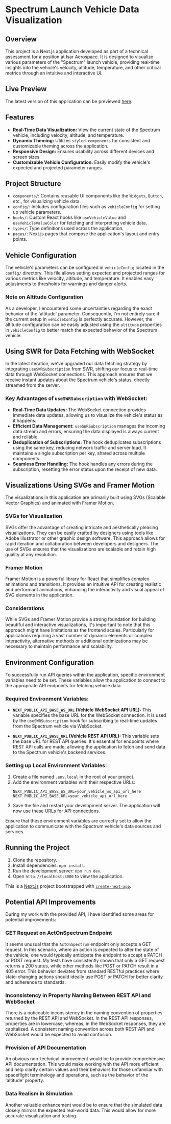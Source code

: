 # Spectrum Launch Vehicle Data Visualization

## Overview

This project is a Next.js application developed as part of a technical assessment for a position at Isar Aerospace. It is designed to visualize various parameters of the "Spectrum" launch vehicle, providing real-time insights into the vehicle's velocity, altitude, temperature, and other critical metrics through an intuitive and interactive UI.

## Live Preview

The latest version of this application can be previewed [here](https://spectrum-launch-control.vercel.app).

## Features

- **Real-Time Data Visualization:** View the current state of the Spectrum vehicle, including velocity, altitude, and temperature.
- **Dynamic Theming:** Utilizes `styled-components` for consistent and customizable theming across the application.
- **Responsive Design:** Ensures usability across different devices and screen sizes.
- **Customizable Vehicle Configuration:** Easily modify the vehicle's expected and projected parameter ranges.

## Project Structure

- `components/`: Contains reusable UI components like the `Widgets`, `Button`, etc., for visualizing vehicle data.
- `config/`: Includes configuration files such as `vehicleConfig` for setting up vehicle parameters.
- `hooks/`: Custom React hooks like `useVehicleValue` and `useVehicleValueColor` for fetching and interpreting vehicle data.
- `types/`: Type definitions used across the application.
- `pages/`: Next.js pages that compose the application's layout and entry points.

## Vehicle Configuration

The vehicle's parameters can be configured in `vehicleConfig` located in the `config/` directory. This file allows setting expected and projected ranges for various metrics like velocity, altitude, and temperature. It enables easy adjustments to thresholds for warnings and danger alerts.

### Note on Altitude Configuration

As a developer, I encountered some uncertainties regarding the exact behavior of the 'altitude' parameter. Consequently, I'm not entirely sure if the current setup in `vehicleConfig` is perfectly accurate. However, the altitude configuration can be easily adjusted using the `altitude` properties in `vehicleConfig` to better match the expected behavior of the Spectrum vehicle.

## Using SWR for Data Fetching with WebSocket

In the latest iteration, we've upgraded our data fetching strategy by integrating `useSWRSubscription` from SWR, shifting our focus to real-time data through WebSocket connections. This approach ensures that we receive instant updates about the Spectrum vehicle's status, directly streamed from the server.

### Key Advantages of `useSWRSubscription` with WebSocket:

- **Real-Time Data Updates:** The WebSocket connection provides immediate data updates, allowing us to visualize the vehicle's status as it happens.
- **Efficient Data Management:** `useSWRSubscription` manages the incoming data stream and errors, ensuring the data displayed is always current and reliable.
- **Deduplication of Subscriptions:** The hook deduplicates subscriptions using the same key, reducing network traffic and server load. It maintains a single subscription per key, shared across multiple components.
- **Seamless Error Handling:** The hook handles any errors during the subscription, resetting the error status upon the receipt of new data.

## Visualizations Using SVGs and Framer Motion

The visualizations in this application are primarily built using SVGs (Scalable Vector Graphics) and animated with Framer Motion.

### SVGs for Visualization

SVGs offer the advantage of creating intricate and aesthetically pleasing visualizations. They can be easily crafted by designers using tools like Adobe Illustrator or other graphic design software. This approach allows for rapid iteration and collaboration between developers and designers. The use of SVGs ensures that the visualizations are scalable and retain high quality at any resolution.

### Framer Motion

Framer Motion is a powerful library for React that simplifies complex animations and transitions. It provides an intuitive API for creating realistic and performant animations, enhancing the interactivity and visual appeal of SVG elements in the application.

### Considerations

While SVGs and Framer Motion provide a strong foundation for building beautiful and interactive visualizations, it's important to note that this approach might have limitations as the frontend scales. Particularly for applications requiring a vast number of dynamic elements or complex interactivity, alternative methods or additional optimizations may be necessary to maintain performance and scalability.

## Environment Configuration

To successfully run API queries within the application, specific environment variables need to be set. These variables allow the application to connect to the appropriate API endpoints for fetching vehicle data.

### Required Environment Variables:

- **`NEXT_PUBLIC_API_BASE_WS_URL` (Vehicle WebSocket API URL):** This variable specifies the base URL for the WebSocket connection. It is used by the `useSWRSubscription` hook for subscribing to real-time updates from the Spectrum vehicle via WebSocket.

- **`NEXT_PUBLIC_API_BASE_URL` (Vehicle REST API URL):** This variable sets the base URL for REST API queries. It's essential for endpoints where REST API calls are made, allowing the application to fetch and send data to the Spectrum vehicle's backend services.

### Setting up Local Environment Variables:

1. Create a file named `.env.local` in the root of your project.
2. Add the environment variables with their respective URLs:
   ```
   NEXT_PUBLIC_API_BASE_WS_URL=your_vehicle_ws_api_url_here
   NEXT_PUBLIC_API_BASE_URL=your_vehicle_api_url_here
   ```
3. Save the file and restart your development server. The application will now use these URLs for API connections.

Ensure that these environment variables are correctly set to allow the application to communicate with the Spectrum vehicle's data sources and services.

## Running the Project

1. Clone the repository.
2. Install dependencies: `npm install`.
3. Run the development server: `npm run dev`.
4. Open `http://localhost:3000` to view the application.

This is a [Next.js](https://nextjs.org/) project bootstrapped with [`create-next-app`](https://github.com/vercel/next.js/tree/canary/packages/create-next-app).

## Potential API Improvements

During my work with the provided API, I have identified some areas for potential improvements:

### GET Request on ActOnSpectrum Endpoint

It seems unusual that the `ActOnSpectrum` endpoint only accepts a GET request. In this scenario, where an action is expected to alter the state of the vehicle, one would typically anticipate the endpoint to accept a PATCH or POST request. My tests have consistently shown that only a GET request returns a 200 status, while other methods like POST or PATCH result in a 405 error. This behavior deviates from standard RESTful practices where state-changing actions should ideally use POST or PATCH for better clarity and adherence to standards.

### Inconsistency in Property Naming Between REST API and WebSocket

There is a noticeable inconsistency in the naming convention of properties returned by the REST API and WebSocket. In the REST API responses, properties are in lowercase, whereas, in the WebSocket responses, they are capitalized. A consistent naming convention across both REST API and WebSocket would be expected to avoid confusion.

### Provision of API Documentation

An obvious non-technical improvement would be to provide comprehensive API documentation. This would make working with the API more efficient and help clarify certain values and their behaviors for those unfamiliar with spaceflight terminology and operations, such as the behavior of the 'altitude' property.

### Data Realism in Simulation

Another valuable enhancement would be to ensure that the simulated data closely mirrors the expected real-world data. This would allow for more accurate visualization and testing.
